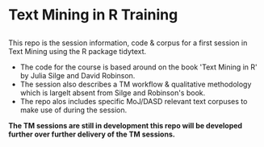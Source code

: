 # Text Mining in R Training

##

This repo is the session information, code & corpus for a first session in Text Mining using the R package tidytext.

* The code for the course is based around on the book 'Text Mining in R' by Julia Silge and David Robinson.
* The session also describes a TM workflow & qualitative methodology which is largelt absent from Silge and Robinson's book.
* The repo alos includes specific MoJ/DASD relevant text corpuses to make use of during the session.

**The TM sessions are still in development this repo will be developed further over further delivery of the TM sessions.**
